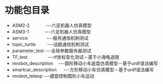 # 功能包目录
* ASM2-2        　　　 ---六足机器人仿真模型
* ASM3-1       　　　  ---六足机器人仿真模型
* service      　　　　---服务通信机制测试
* topic_turtle   　　   ---话题通信机制测试
* parameter_test       ---全局参数服务器测试
* TF_test     　　　　 ---tf坐标变化测试－基于小海龟追随
* mrobot_description      　---圆形移动小车底盘仿真模型－基于urdf语法编写
* smartcar_description  　 ---方形移动小车仿真模型－基于urdf语法编写
* mrobot_teleop                 ---键盘控制圆形小车运动
